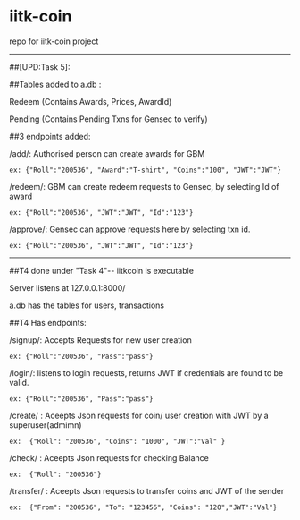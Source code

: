 # iitk-coin

repo for iitk-coin project 



--------------------------------------------------------------------
##[UPD:Task 5]:


##Tables added to a.db :



Redeem (Contains Awards, Prices, AwardId)

Pending (Contains Pending Txns for Gensec to verify)



##3 endpoints added:



/add/: Authorised person can create awards for GBM

```ex: {"Roll":"200536", "Award":"T-shirt", "Coins":"100", "JWT":"JWT"}```



/redeem/: GBM can create redeem requests to Gensec, by selecting Id of award

```ex: {"Roll":"200536", "JWT":"JWT", "Id":"123"}```



/approve/: Gensec can approve requests here by selecting txn id.

```ex: {"Roll":"200536", "JWT":"JWT", "Id":"123"}```




--------------------------------------------------------------------
##T4 done under "Task 4"-- iitkcoin is executable


Server listens at 127.0.0.1:8000/

a.db has the tables for users, transactions


##T4 Has endpoints:


/signup/: Accepts Requests for new user creation

```ex: {"Roll":"200536", "Pass":"pass"}```



/login/: listens to login requests, returns JWT if credentials are found to be valid.

```ex: {"Roll":"200536", "Pass":"pass"}```



/create/ : Aceepts Json requests for coin/ user creation with JWT by a superuser(admimn)

```ex:  {"Roll": "200536", "Coins": "1000", "JWT":"Val" }```



/check/ : Aceepts Json requests for checking Balance 

```ex:  {"Roll": "200536"}```



/transfer/ : Aceepts Json requests to transfer coins  and JWT of the sender

```ex:  {"From": "200536", "To": "123456", "Coins": "120","JWT":"Val"} ```


